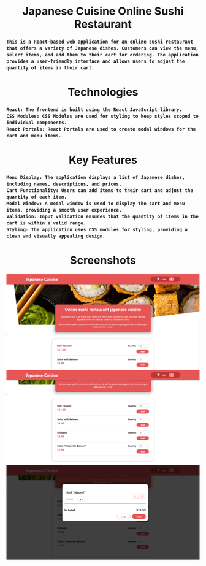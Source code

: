 <h1 align="center">Japanese Cuisine Online Sushi Restaurant</h1>

**`This is a React-based web application for an online sushi restaurant that offers a variety of Japanese dishes. Customers can view the menu, select items, and add them to their cart for ordering. The application provides a user-friendly interface and allows users to adjust the quantity of items in their cart.`** <br/>

<h1 align="center">Technologies</h1>

**`React: The frontend is built using the React JavaScript library.`** <br/>
**`CSS Modules: CSS Modules are used for styling to keep styles scoped to individual components.`**<br/>
**`React Portals: React Portals are used to create modal windows for the cart and menu items.`**

<h1 align="center">Key Features</h1>

**`Menu Display: The application displays a list of Japanese dishes, including names, descriptions, and prices.`** <br/>
**`Cart Functionality: Users can add items to their cart and adjust the quantity of each item.`** <br/>
**`Modal Window: A modal window is used to display the cart and menu items, providing a smooth user experience.`** <br/>
**`Validation: Input validation ensures that the quantity of items in the cart is within a valid range.`** <br/>
**`Styling: The application uses CSS modules for styling, providing a clean and visually appealing design.`** <br/>

<h1 align="center">Screenshots</h1>
    <img src="./public/img1.png">
    <img src="./public/img2.png">
    <img src="./public/img3.png">
